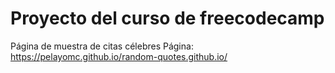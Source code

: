 # Proyecto del curso de freecodecamp
Página de muestra de citas célebres
Página: https://pelayomc.github.io/random-quotes.github.io/
